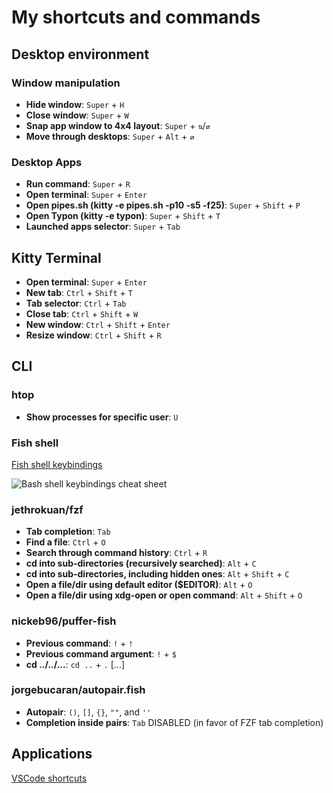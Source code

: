 # My shortcuts and commands

## Desktop environment

### Window manipulation

- **Hide window**: `Super` + `H`
- **Close window**: `Super` + `W`
- **Snap app window to 4x4 layout**: `Super` + `⇅`/`⇄`
- **Move through desktops**: `Super` + `Alt` + `⇄`

### Desktop Apps

- **Run command**: `Super` + `R`
- **Open terminal**: `Super` + `Enter`
- **Open pipes.sh (kitty -e pipes.sh -p10 -s5 -f25)**: `Super` + `Shift` + `P`
- **Open Typon (kitty -e typon)**: `Super` + `Shift` + `T`
- **Launched apps selector**: `Super` + `Tab`

## Kitty Terminal

- **Open terminal**: `Super` + `Enter`
- **New tab**: `Ctrl` + `Shift` + `T`
- **Tab selector**: `Ctrl` + `Tab`
- **Close tab**: `Ctrl` + `Shift` + `W`
- **New window**: `Ctrl` + `Shift` + `Enter`
- **Resize window**: `Ctrl` + `Shift` + `R`

## CLI

### htop

- **Show processes for specific user**: `U`

### Fish shell

[Fish shell keybindings](https://fishshell.com/docs/current/interactive.html#shared-bindings)

![Bash shell keybindings cheat sheet](https://pbs.twimg.com/media/FLx2aNAUUAAO1h4?format=jpg&name=medium)

### jethrokuan/fzf

- **Tab completion**: `Tab`
- **Find a file**: `Ctrl` + `O`
- **Search through command history**: `Ctrl` + `R`
- **cd into sub-directories (recursively searched)**: `Alt` + `C`
- **cd into sub-directories, including hidden ones**: `Alt` + `Shift` + `C`
- **Open a file/dir using default editor ($EDITOR)**: `Alt` + `O`
- **Open a file/dir using xdg-open or open command**: `Alt` + `Shift` + `O`

### nickeb96/puffer-fish

- **Previous command**: `!` + `!`
- **Previous command argument**: `!` + `$`
- **cd ../../...**: `cd ..` + `.` [...]

### jorgebucaran/autopair.fish

- **Autopair**: `()`, `[]`, `{}`, `""`, and `''`
- **Completion inside pairs**: `Tab` DISABLED (in favor of FZF tab completion)

## Applications

[VSCode shortcuts](https://code.visualstudio.com/shortcuts/keyboard-shortcuts-windows.pdf)
